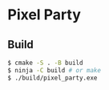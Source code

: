 # Pixel Party

## Build
```bash
$ cmake -S . -B build
$ ninja -C build # or make
$ ./build/pixel_party.exe
```
